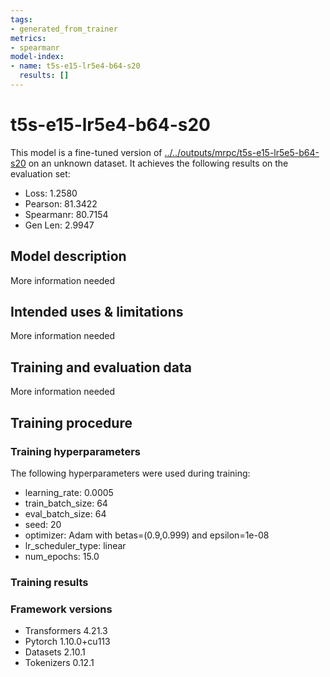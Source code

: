```yaml
---
tags:
- generated_from_trainer
metrics:
- spearmanr
model-index:
- name: t5s-e15-lr5e4-b64-s20
  results: []
---
```


<!-- This model card has been generated automatically according to the information the Trainer had access to. You
should probably proofread and complete it, then remove this comment. -->

# t5s-e15-lr5e4-b64-s20

This model is a fine-tuned version of [../../outputs/mrpc/t5s-e15-lr5e5-b64-s20](https://huggingface.co/../../outputs/mrpc/t5s-e15-lr5e5-b64-s20) on an unknown dataset.
It achieves the following results on the evaluation set:
- Loss: 1.2580
- Pearson: 81.3422
- Spearmanr: 80.7154
- Gen Len: 2.9947

## Model description

More information needed

## Intended uses & limitations

More information needed

## Training and evaluation data

More information needed

## Training procedure

### Training hyperparameters

The following hyperparameters were used during training:
- learning_rate: 0.0005
- train_batch_size: 64
- eval_batch_size: 64
- seed: 20
- optimizer: Adam with betas=(0.9,0.999) and epsilon=1e-08
- lr_scheduler_type: linear
- num_epochs: 15.0

### Training results



### Framework versions

- Transformers 4.21.3
- Pytorch 1.10.0+cu113
- Datasets 2.10.1
- Tokenizers 0.12.1
